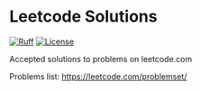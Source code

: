 # Leetcode Solutions

[![Ruff](https://img.shields.io/endpoint?url=https://raw.githubusercontent.com/astral-sh/ruff/main/assets/badge/v2.json)](https://github.com/astral-sh/ruff)
[![License](https://img.shields.io/pypi/l/minimax-client.svg)](https://pypi.org/project/minimax-client)


Accepted solutions to problems on leetcode.com

Problems list: https://leetcode.com/problemset/
